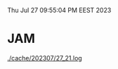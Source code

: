 Thu Jul 27 09:55:04 PM EEST 2023
# JAM
<a href='./cache/202307/27_21.log'>./cache/202307/27_21.log</a>
